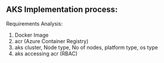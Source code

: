 AKS Implementation process:
---------------------------

Requirements Analysis:
1. Docker Image
2. acr (Azure Container Registry)
3. aks cluster, Node type, No of nodes, platform type, os type
4. aks accessing acr (RBAC)
